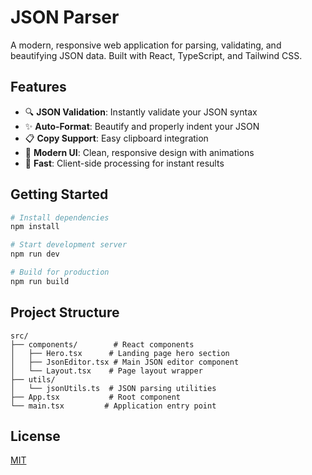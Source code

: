 # JSON Parser

A modern, responsive web application for parsing, validating, and beautifying JSON data. Built with React, TypeScript, and Tailwind CSS.

## Features

- 🔍 **JSON Validation**: Instantly validate your JSON syntax
- ✨ **Auto-Format**: Beautify and properly indent your JSON
- 📋 **Copy Support**: Easy clipboard integration
- 🎨 **Modern UI**: Clean, responsive design with animations
- 🚀 **Fast**: Client-side processing for instant results

## Getting Started

```bash
# Install dependencies
npm install

# Start development server
npm run dev

# Build for production
npm run build
```

## Project Structure

```
src/
├── components/        # React components
│   ├── Hero.tsx      # Landing page hero section
│   ├── JsonEditor.tsx # Main JSON editor component
│   └── Layout.tsx    # Page layout wrapper
├── utils/
│   └── jsonUtils.ts  # JSON parsing utilities
├── App.tsx           # Root component
└── main.tsx         # Application entry point
```

## License

[MIT](https://github.com/petemihaylov/json-parser/blob/master/LICENSE)

